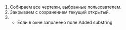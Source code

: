 1. Собираем все чертежи, выбранные пользователем.
2. Закрываем с сохранением текущий открытый.
3. * Если в окне заполнено поле Added substring
